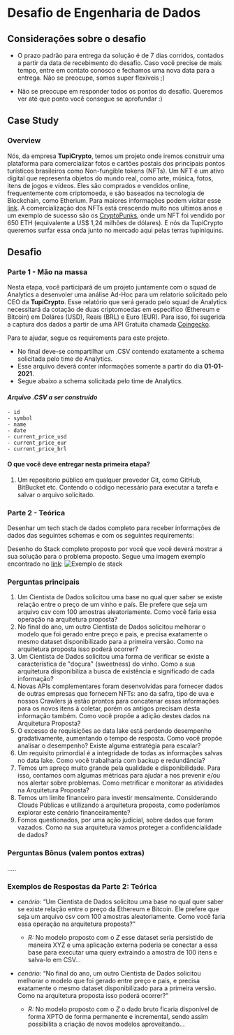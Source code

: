 # Desafio de Engenharia de Dados
## Considerações sobre o desafio
* O prazo padrão para entrega da solução é de 7 dias corridos, contados a partir da data de recebimento do desafio. Caso você precise de mais tempo, entre em contato conosco e fechamos uma nova data para a entrega. Não se preocupe, somos super flexíveis ;)
- Não se preocupe em responder todos os pontos do desafio. Queremos ver até que ponto você consegue se aprofundar :)

## Case Study
### Overview
Nós, da empresa **TupiCrypto**, temos um projeto onde iremos construir uma plataforma para comercializar fotos e cartões postais dos principais pontos turísticos brasileiros como Non-fungible tokens (NFTs). Um NFT é um ativo digital que representa objetos do mundo real, como arte, música, fotos, itens de jogos e vídeos. Eles são comprados e vendidos online, frequentemente com criptomoeda, e são baseados na tecnologia de Blockchain, como Etherium. Para maiores informações podem visitar esse [link](https://www.forbes.com/advisor/investing/nft-non-fungible-token/). A comercialização dos NFTs está crescendo muito nos ultimos anos e um exemplo de sucesso são os [CryptoPunks](https://www.moneytimes.com.br/o-que-sao-cryptopunks-e-por-que-estao-bombando-no-mundo-artistico-dos-tokens-nfts/), onde um NFT foi vendido por 650 ETH (equivalente a US$ 1,24 milhões de dólares). E nós da TupiCrypto queremos surfar essa onda junto no mercado aqui pelas terras tupiniquins.

## Desafio

### Parte 1 - Mão na massa
Nesta etapa, você participará de um projeto juntamente com o squad de Analytics a desenvoler uma análise Ad-Hoc para um relatorio solicitado pelo CEO da **TupiCrypto**. Esse relatório que será gerado pelo squad de Analytics necessitará da cotação de duas criptomoedas em especifico (Ethereum e Bitcoin) em Doláres (USD), Reais (BRL) e Euro (EUR). Para isso, foi sugerida a captura dos dados a partir de uma API Gratuita chamada [Coingecko](https://www.coingecko.com/en/api#explore-api). 

Para te ajudar, segue os requirements para este projeto.

- No final deve-se compartilhar um .CSV contendo exatamente a schema solicitada pelo time de Analytics.
- Esse arquivo deverá conter informações somente a partir do dia **01-01-2021**.
- Segue abaixo a schema solicitada pelo time de Analytics.

#### *Arquivo .CSV a ser construído*
    - id
    - symbol
    - name
    - date
    - current_price_usd
    - current_price_eur
    - current_price_brl

#### O que você deve entregar nesta primeira etapa?
1) Um repositorio público em qualquer provedor Git, como GitHub, BitBucket etc. Contendo o código necessário para executar a tarefa e salvar o arquivo solicitado.

### Parte 2 - Teórica

Desenhar um tech stach de dados completo para receber informações de dados das seguintes schemas e com os seguintes requirements:

Desenho do Stack completo proposto por você que você deverá mostrar a sua solução para o problema proposto. Segue uma imagem exemplo encontrado no [link](https://blog.indicium.tech/aproximando-os-dados-dos-analistas-etl-elt/):
![Exemplo de stack](https://blog.indicium.tech/content/images/2021/05/indicium-blog-exemplo-de-pipeline-de-dados-usando-elt.png)


### Perguntas principais
1) Um Cientista de Dados solicitou uma base no qual quer saber se existe relação entre o preço de um vinho e país. Ele prefere que seja um arquivo csv com 100 amostras aleatoriamente. Como você faria essa operação na arquitetura proposta?
2) No final do ano, um outro Cientista de Dados solicitou melhorar o modelo que foi gerado entre preço e pais, e precisa exatamente o mesmo dataset disponibilizado para a primeira versão. Como na arquitetura proposta isso poderá ocorrer?
3) Um Cientista de Dados solicitou uma forma de verificar se existe a característica de "doçura" (sweetness) do vinho. Como a sua arquitetura disponibiliza a busca de existência e significado de cada informação?
4) Novas APIs complementares foram desenvolvidas para fornecer dados de outras empresas que fornecem NFTs: ano da safra, tipo de uva e nossos Crawlers já estão prontos para concatenar essas informações para os novos itens à coletar, porém os antigos precisam desta informação também. Como você propõe a adição destes dados na Arquitetura Proposta?
5) O excesso de requisições ao data lake está perdendo desempenho gradativamente, aumentando o tempo de resposta. Como você propõe analisar o desempenho? Existe alguma estratégia para escalar?
6) Um requisito primordial é a integridade de todas as informações salvas no data lake. Como você trabalharia com backup e redundância?
7) Temos um apreço muito grande pela qualidade e disponibilidade. Para isso, contamos com algumas métricas para ajudar a nos prevenir e/ou nos alertar sobre problemas. Como metrificar e monitorar as atividades na Arquitetura Proposta?
8) Temos um limite financeiro para investir mensalmente. Considerando Clouds Públicas e utilizando a arquitetura proposta, como poderíamos explorar este cenário financeiramente?
9) Fomos questionados, por uma ação judicial, sobre dados que foram vazados. Como na sua arquitetura vamos proteger a confidencialidade de dados?

### Perguntas Bônus (valem pontos extras)


.....

### Exemplos de Respostas da Parte 2: Teórica


* *cenário:*  “Um Cientista de Dados solicitou uma base no qual quer saber se existe relação entre o preço da Ethereum e Bitcoin. Ele prefere que seja um arquivo csv com 100 amostras aleatoriamente. Como você faria essa operação na arquitetura proposta?”
    * *R:* No modelo proposto com o *Z* esse dataset seria persistido de maneira XYZ e uma aplicação externa poderia se conectar a essa base para executar uma query extraindo a amostra de 100 itens e salva-lo em CSV...

* *cenário:* “No final do ano, um outro Cientista de Dados solicitou melhorar o modelo que foi gerado entre preço e pais, e precisa exatamente o mesmo dataset disponibilizado para a primeira versão. Como na arquitetura proposta isso poderá ocorrer?”
   *  *R:* No modelo proposto com o *Z* o dado bruto ficaria disponível de forma XPTO de forma permanente e incremental, sendo assim possibilita a criação de novos modelos aproveitando...




